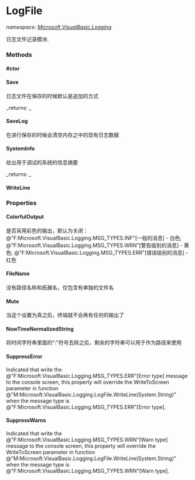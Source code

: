 ﻿
# LogFile
_namespace: [Microsoft.VisualBasic.Logging](N-Microsoft.VisualBasic.Logging.md)_

日志文件记录模块.

### Methods

#### #ctor

#### Save
日志文件在保存的时候默认是追加的方式

_returns: _
#### SaveLog
在进行保存的时候会清空内存之中的现有日志数据
#### SystemInfo
给出用于调试的系统的信息摘要

_returns: _
#### WriteLine



### Properties

#### ColorfulOutput
是否采用彩色的输出，默认为关闭：
 @"F:Microsoft.VisualBasic.Logging.MSG_TYPES.INF"[一般的消息] - 白色; 
 @"F:Microsoft.VisualBasic.Logging.MSG_TYPES.WRN"[警告级别的消息] - 黄色; 
 @"F:Microsoft.VisualBasic.Logging.MSG_TYPES.ERR"[错误级别的消息] - 红色
#### FileName
没有路径名称和拓展名，仅包含有单独的文件名
#### Mute
当这个设置为真之后，终端就不会再有任何的输出了
#### NowTimeNormalizedString
将时间字符串里面的":"符号去除之后，剩余的字符串可以用于作为路径来使用
#### SuppressError
Indicated that write the @"F:Microsoft.VisualBasic.Logging.MSG_TYPES.ERR"[Error type] message to the console screen, this 
 property will override the WriteToScreen parameter in function @"M:Microsoft.VisualBasic.Logging.LogFile.WriteLine(System.String)" when the 
 message type is @"F:Microsoft.VisualBasic.Logging.MSG_TYPES.ERR"[Error type].
#### SuppressWarns
Indicated that write the @"F:Microsoft.VisualBasic.Logging.MSG_TYPES.WRN"[Warn type] message to the console screen, this 
 property will override the WriteToScreen parameter in function @"M:Microsoft.VisualBasic.Logging.LogFile.WriteLine(System.String)" when the 
 message type is @"F:Microsoft.VisualBasic.Logging.MSG_TYPES.WRN"[Warn type].

